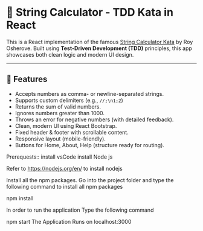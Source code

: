 # 🧮 String Calculator - TDD Kata in React

This is a React implementation of the famous [String Calculator Kata](https://osherove.com/tdd-kata-1/) by Roy Osherove. Built using **Test-Driven Development (TDD)** principles, this app showcases both clean logic and modern UI design.

---

## 🚀 Features

- Accepts numbers as comma- or newline-separated strings.
- Supports custom delimiters (e.g., `//;\n1;2`)
- Returns the sum of valid numbers.
- Ignores numbers greater than 1000.
- Throws an error for negative numbers (with detailed feedback).
- Clean, modern UI using React Bootstrap.
- Fixed header & footer with scrollable content.
- Responsive layout (mobile-friendly).
- Buttons for Home, About, Help (structure ready for routing).


Prerequests:: install vsCode install Node js

Refer to https://nodejs.org/en/ to install nodejs

Install all the npm packages. Go into the project folder and type the following command to install all npm packages

npm install

In order to run the application Type the following command

npm start The Application Runs on localhost:3000

